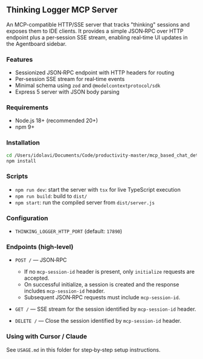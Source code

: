 ## Thinking Logger MCP Server

An MCP-compatible HTTP/SSE server that tracks "thinking" sessions and exposes them to IDE clients. It provides a simple JSON‑RPC over HTTP endpoint plus a per‑session SSE stream, enabling real‑time UI updates in the Agentboard sidebar.

### Features

- Sessionized JSON‑RPC endpoint with HTTP headers for routing
- Per‑session SSE stream for real‑time events
- Minimal schema using `zod` and `@modelcontextprotocol/sdk`
- Express 5 server with JSON body parsing

### Requirements

- Node.js 18+ (recommended 20+)
- npm 9+

### Installation

```bash
cd /Users/idolavi/Documents/Code/productivity-master/mcp_based_chat_detection_extension
npm install
```

### Scripts

- `npm run dev`: start the server with `tsx` for live TypeScript execution
- `npm run build`: build to `dist/`
- `npm start`: run the compiled server from `dist/server.js`

### Configuration

- `THINKING_LOGGER_HTTP_PORT` (default: `17890`)

### Endpoints (high‑level)

- `POST /` — JSON‑RPC
  - If no `mcp-session-id` header is present, only `initialize` requests are accepted.
  - On successful initialize, a session is created and the response includes `mcp-session-id` header.
  - Subsequent JSON‑RPC requests must include `mcp-session-id`.

- `GET /` — SSE stream for the session identified by `mcp-session-id` header.

- `DELETE /` — Close the session identified by `mcp-session-id` header.

### Using with Cursor / Claude

See `USAGE.md` in this folder for step‑by‑step setup instructions.

